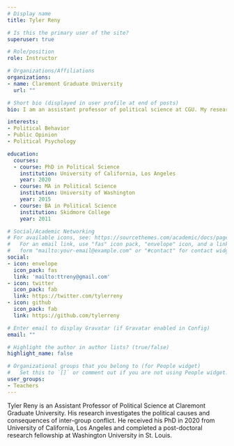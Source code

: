```yaml
---
# Display name
title: Tyler Reny

# Is this the primary user of the site?
superuser: true

# Role/position
role: Instructor

# Organizations/Affiliations
organizations:
- name: Claremont Graduate University
  url: ""

# Short bio (displayed in user profile at end of posts)
bio: I am an assistant professor of political science at CGU. My research investigates the causes and consequences of inter-group conflict in the political realm.

interests:
- Political Behavior
- Public Opinion
- Political Psychology

education:
  courses:
  - course: PhD in Political Science
    institution: University of California, Los Angeles
    year: 2020
  - course: MA in Political Science
    institution: University of Washington
    year: 2015
  - course: BA in Political Science
    institution: Skidmore College
    year: 2011

# Social/Academic Networking
# For available icons, see: https://sourcethemes.com/academic/docs/page-builder/#icons
#   For an email link, use "fas" icon pack, "envelope" icon, and a link in the
#   form "mailto:your-email@example.com" or "#contact" for contact widget.
social:
- icon: envelope
  icon_pack: fas
  link: 'mailto:ttreny@gmail.com'
- icon: twitter
  icon_pack: fab
  link: https://twitter.com/tylerreny
- icon: github
  icon_pack: fab
  link: https://github.com/tylerreny

# Enter email to display Gravatar (if Gravatar enabled in Config)
email: ""

# Highlight the author in author lists? (true/false)
highlight_name: false

# Organizational groups that you belong to (for People widget)
#   Set this to `[]` or comment out if you are not using People widget.
user_groups:
- Teachers
---
```


Tyler Reny is an Assistant Professor of Political Science at Claremont Graduate University. His research investigates the political causes and consequences of inter-group conflict. He received his PhD in 2020 from University of California, Los Angeles and completed a post-doctoral research fellowship at Washington University in St. Louis.

